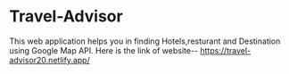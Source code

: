 # Travel-Advisor
This web application helps you in finding Hotels,resturant and Destination using Google Map API.
Here is the link of website-- https://travel-advisor20.netlify.app/
